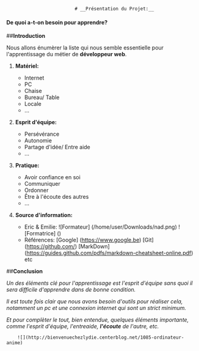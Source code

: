                              # __Présentation du Projet:__


#### De quoi a-t-on besoin pour apprendre?


##__Introduction__

Nous allons énumèrer la liste qui nous semble essentielle pour l'apprentissage du métier de **développeur web**.


1. __Matériel:__
		
	* Internet
	* PC
	* Chaise
	* Bureau/ Table
	* Locale
	* ...


2. __Esprit d'équipe:__

	* Persévérance
	* Autonomie
	* Partage d'idée/ Entre aide
	* ...


3. __Pratique:__

	* Avoir confiance en soi
	* Communiquer
	* Ordonner
	* Être à l'écoute des autres
	* ...


4. __Source d'information:__

	* Eric & Emilie:
		![Formateur] (/home/user/Downloads/nad.png)
		![Formatrice] ()
	* Références:
		[Google] (https://www.google.be)
		[Git] (https://github.com/)
		[MarkDown] (https://guides.github.com/pdfs/markdown-cheatsheet-online.pdf)
		etc		
		
##__Conclusion__

_Un des éléments clé pour l'apprentissage est l'esprit d'équipe sans quoi il sera difficile d'apprendre dans de bonne condition._

*Il est toute fois clair que nous avons besoin d'outils pour réaliser cela, notamment un pc et une connexion internet qui sont un strict minimum.*

_Et pour complèter le tout, bien entendue, quelques éléments importante, comme l'esprit d'équipe, l'entreaide, **l'écoute** de l'autre, etc._



		![](http://bienvenuechezlydie.centerblog.net/1085-ordinateur-anime)



